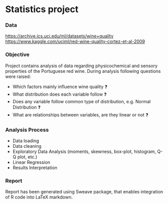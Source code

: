 # Statistics project

### Data
https://archive.ics.uci.edu/ml/datasets/wine+quality <br />
https://www.kaggle.com/uciml/red-wine-quality-cortez-et-al-2009

### Objective
Project contains analysis of data regarding physicochemical and sensory properties of the Portuguese red wine. During analysis following questions were raised:
* Which factors mainly influence wine quality :question:
* What distribution does each variable follow :question:
* Does any variable follow common type of distribution, e.g. Normal Distribution :question:
* What are relationships between variables, are they linear or not :question:

### Analysis Process
* Data loading
* Data cleaning
* Exploratory Data Analysis (moments, skewness, box-plot, histogram, Q-Q plot, etc.)
* Linear Regression
* Results Interpretation

### Report 
Report has been generated using Sweave package, that enables integration of R code into LaTeX markdown.
